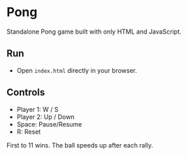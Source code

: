 # Pong

Standalone Pong game built with only HTML and JavaScript.

## Run

- Open `index.html` directly in your browser.

## Controls

- Player 1: W / S
- Player 2: Up / Down
- Space: Pause/Resume
- R: Reset

First to 11 wins. The ball speeds up after each rally.

